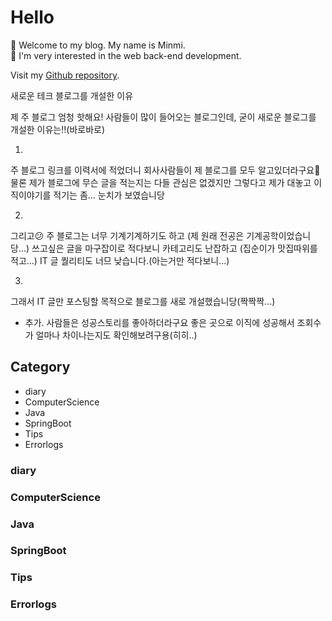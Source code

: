 # Hello

🤗 Welcome to my blog. My name is Minmi.<br>
🤔 I'm very interested in the web back-end development.

Visit my [Github repository](https://github.com/minji0123).
<!-- Visit my [Blog](https://gallery-k.tistory.com/). -->


새로운 테크 블로그를 개설한 이유


제 주 블로그 엄청 핫해요! 사람들이 많이 들어오는 블로그인데, 굳이 새로운 블로그를 개설한 이유는!!(바로바로)


1. 
주 블로그 링크를 이력서에 적었더니 회사사람들이 제 블로그를 모두 알고있더라구요🤨
물론 제가 블로그에 무슨 글을 적는지는 다들 관심은 없겠지만
그렇다고 제가 대놓고 
이직이야기를 적기는 좀... 눈치가 보였습니당


2. 
그리고😕
주 블로그는 너무 기계기계하기도 하고 (제 원래 전공은 기계공학이었습니당...)
쓰고싶은 글을 마구잡이로 적다보니 카테고리도 난잡하고 (집순이가 맛집따위를 적고...)
IT 글 퀄리티도 너므 낮습니다.(아는거만 적다보니...)


3.
그래서 IT 글만 포스팅할 목적으로 블로그를 새로 개설했습니당(짝짝짝...)



+ 추가.
사람들은 성공스토리를 좋아하더라구요
좋은 곳으로 이직에 성공해서
조회수가 얼마나 차이나는지도 확인해보려구용(히히..)


## Category

- diary
- ComputerScience
- Java
- SpringBoot
- Tips
- Errorlogs

### diary

### ComputerScience

### Java

### SpringBoot

### Tips

### Errorlogs

